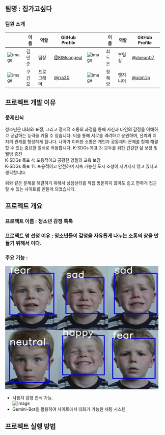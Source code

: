 ## 팀명 : 집가고싶다
### 팀원 소개
|   | 이름 | 역할 | GitHub Profile |   | 이름 | 역할 | GitHub Profile |
|------|------|------|---------|------|------|------|---------|
| <img width="79" alt="image" src="https://github.com/user-attachments/assets/721b6caf-ff8a-41be-880e-aa6b68b32dfb" />| 김민준 | 팀장 | [@KIMsongeul](https://github.com/KIMsongeul)|<img width="86" alt="image" src="https://github.com/user-attachments/assets/90010f5b-b83a-465e-bffb-3f7354442304" />| 최도은 | 부팀장 | [@doeun07](https://github.com/doeun07) |
| <img width="92" alt="image" src="https://github.com/user-attachments/assets/b8b5217e-aa00-442e-91f3-1285263c5f8d" />| 구건모 | 프로그래머 | [@rra30](https://github.com/rra30) |<img width="85" alt="image" src="https://github.com/user-attachments/assets/1a675aa9-4a02-4f23-9cb8-f9bb8273182b" />| 정혜양 | 엔지니어 | [@xom1p](https://github.com/xom1p) |

## 프로젝트 개발 이유
### 문제인식
청소년은 대화와 표정, 그리고 정서적 소통의 과정을 통해 자신과 타인의 감정을 이해하고 공감하는 능력을 키울 수 있습니다. 이를 통해 서로를 격려하고 응원하며, 신뢰와 지지의 관계를 형성하게 됩니다. 나아가 이러한 소통은 개인과 공동체의 문제를 함께 해결할 수 있는 중요한 열쇠로 작용합니다.
K-SDGs 목표 3: 모두를 위한 건강한 삶 보장 및 웰빙 증진<br>
K-SDGs 목표 4: 포용적이고 공평한 양질의 교육 보장<br>
K-SDGs 목표 11: 포용적이고 안전하며 지속 가능한 도시 조성이 지켜지지 않고 있다고 생각합니다.

위와 같은 문제를 해결하기 위해서 상담센터를 직접 방문하지 않아도 쉽고 편하게 접근할 수 있는 사이트를 만들게 되었습니다.

## 프로젝트 개요
### 프로젝트 이름 : 청소년 감정 톡톡
### 프로젝트 명 선정 이유 : 청소년들이 감정을 자유롭게 나누는 소통의 장을 만들기 위해서 이다.
### 주요 기능 :
<img src="./assets/face.png" width="500" height="400"></img> <br>
- 사용자 감정 인식 가능. <br>
<img width="730" alt="image" src="https://github.com/user-attachments/assets/7655037b-2d37-4fb3-8817-daecc0dbfe9c"/><br>
- Gemini-Bot을 활용하여 사이트에서 대화가 가능한 채팅 시스템

## 프로젝트 실행 방법
